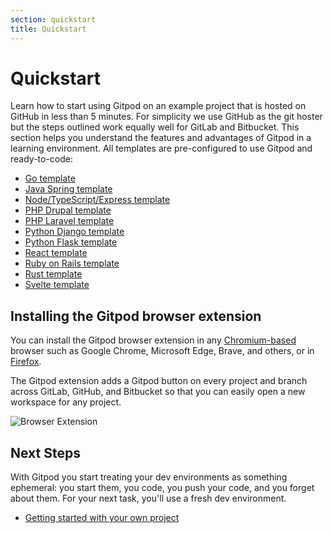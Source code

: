 ```yaml
---
section: quickstart
title: Quickstart
---
```


<script context="module">
  export const prerender = true;
</script>

# Quickstart

Learn how to start using Gitpod on an example project that is hosted on GitHub in less than 5 minutes. For simplicity we use GitHub as the git hoster but the steps outlined work equally well for GitLab and Bitbucket. This section helps you understand the features and advantages of Gitpod in a learning environment. All templates are pre-configured to use Gitpod and ready-to-code:

- [Go template](/docs/quickstart/go)
- [Java Spring template](/docs/quickstart/java)
- [Node/TypeScript/Express template](/docs/quickstart/typescript)
- [PHP Drupal template](/docs/quickstart/drupal)
- [PHP Laravel template](/docs/quickstart/laravel)
- [Python Django template](/docs/quickstart/python)
- [Python Flask template](/docs/quickstart/flask)
- [React template](/docs/quickstart/react)
- [Ruby on Rails template](/docs/quickstart/ruby-on-rails)
- [Rust template](/docs/quickstart/rust)
- [Svelte template](/docs/quickstart/svelte)

## Installing the Gitpod browser extension

You can install the Gitpod browser extension in any [Chromium-based](https://chrome.google.com/webstore/detail/gitpod-online-ide/dodmmooeoklaejobgleioelladacbeki) browser such as Google Chrome, Microsoft Edge, Brave, and others, or in [Firefox](https://addons.mozilla.org/firefox/addon/gitpod/).

The Gitpod extension adds a Gitpod button on every project and branch across GitLab, GitHub, and Bitbucket so that you can easily open a new workspace for any project.

![Browser Extension](../../../static/images/docs/browser-extension-lense.png)

## Next Steps

With Gitpod you start treating your dev environments as something ephemeral: you start them, you code, you push your code, and you forget about them. For your next task, you'll use a fresh dev environment.

- [Getting started with your own project](/docs/getting-started)
